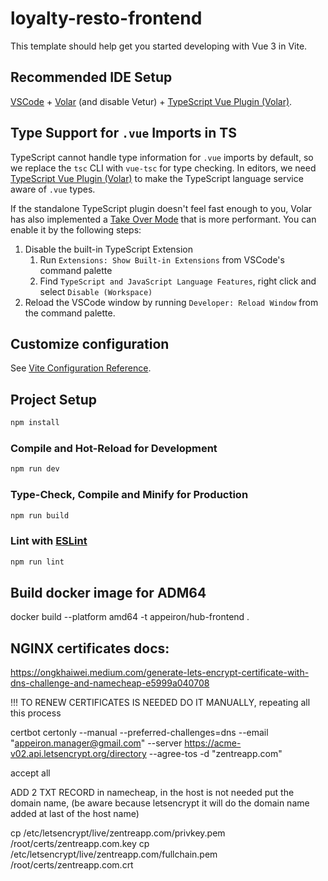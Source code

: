 # loyalty-resto-frontend

This template should help get you started developing with Vue 3 in Vite.

## Recommended IDE Setup

[VSCode](https://code.visualstudio.com/) + [Volar](https://marketplace.visualstudio.com/items?itemName=johnsoncodehk.volar) (and disable Vetur) + [TypeScript Vue Plugin (Volar)](https://marketplace.visualstudio.com/items?itemName=johnsoncodehk.vscode-typescript-vue-plugin).

## Type Support for `.vue` Imports in TS

TypeScript cannot handle type information for `.vue` imports by default, so we replace the `tsc` CLI with `vue-tsc` for type checking. In editors, we need [TypeScript Vue Plugin (Volar)](https://marketplace.visualstudio.com/items?itemName=johnsoncodehk.vscode-typescript-vue-plugin) to make the TypeScript language service aware of `.vue` types.

If the standalone TypeScript plugin doesn't feel fast enough to you, Volar has also implemented a [Take Over Mode](https://github.com/johnsoncodehk/volar/discussions/471#discussioncomment-1361669) that is more performant. You can enable it by the following steps:

1. Disable the built-in TypeScript Extension
    1) Run `Extensions: Show Built-in Extensions` from VSCode's command palette
    2) Find `TypeScript and JavaScript Language Features`, right click and select `Disable (Workspace)`
2. Reload the VSCode window by running `Developer: Reload Window` from the command palette.

## Customize configuration

See [Vite Configuration Reference](https://vitejs.dev/config/).

## Project Setup

```sh
npm install
```

### Compile and Hot-Reload for Development

```sh
npm run dev
```

### Type-Check, Compile and Minify for Production

```sh
npm run build
```

### Lint with [ESLint](https://eslint.org/)

```sh
npm run lint
```


## Build docker image for ADM64

docker build --platform amd64 -t appeiron/hub-frontend .


## NGINX certificates docs:
https://ongkhaiwei.medium.com/generate-lets-encrypt-certificate-with-dns-challenge-and-namecheap-e5999a040708


!!! TO RENEW CERTIFICATES IS NEEDED DO IT MANUALLY, repeating all this process

certbot certonly --manual --preferred-challenges=dns --email "appeiron.manager@gmail.com" --server https://acme-v02.api.letsencrypt.org/directory --agree-tos -d "zentreapp.com"


accept all

ADD 2 TXT RECORD in namecheap, in the host is not needed put the domain name, (be aware because letsencrypt it will do the domain name added at last of the host name)

cp /etc/letsencrypt/live/zentreapp.com/privkey.pem /root/certs/zentreapp.com.key
cp /etc/letsencrypt/live/zentreapp.com/fullchain.pem /root/certs/zentreapp.com.crt
